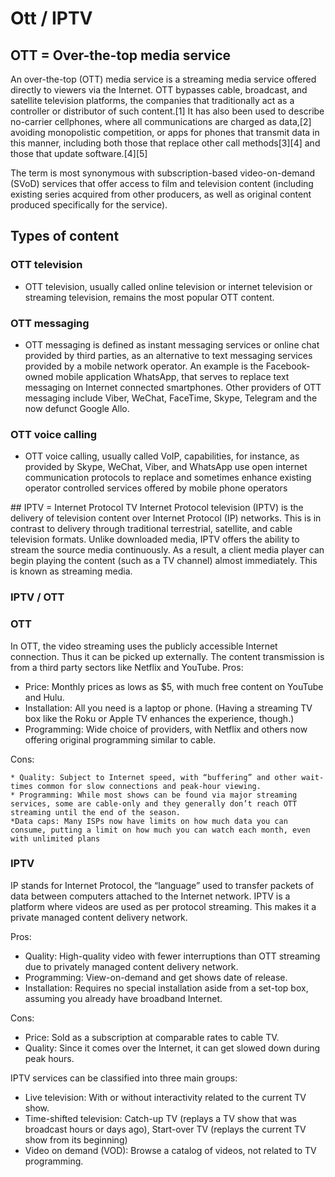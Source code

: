 # Ott / IPTV
## OTT = Over-the-top media service

An over-the-top (OTT) media service is a streaming media service offered directly to viewers via the Internet. OTT bypasses cable, broadcast, and satellite television platforms, the companies that traditionally act as a controller or distributor of such content.[1] It has also been used to describe no-carrier cellphones, where all communications are charged as data,[2] avoiding monopolistic competition, or apps for phones that transmit data in this manner, including both those that replace other call methods[3][4] and those that update software.[4][5]

The term is most synonymous with subscription-based video-on-demand (SVoD) services that offer access to film and television content (including existing series acquired from other producers, as well as original content produced specifically for the service).

## Types of content

### OTT television
- OTT television, usually called online television or internet television or streaming television, remains the most popular OTT content.
### OTT messaging

- OTT messaging is defined as instant messaging services or online chat provided by third parties, as an alternative to text messaging services provided by a mobile network operator. An example is the Facebook-owned mobile application WhatsApp, that serves to replace text messaging on Internet connected smartphones. Other providers of OTT messaging include Viber, WeChat, FaceTime, Skype, Telegram and the now defunct Google Allo.

### OTT voice calling
- OTT voice calling, usually called VoIP, capabilities, for instance, as provided by Skype, WeChat, Viber, and WhatsApp use open internet communication protocols to replace and sometimes enhance existing operator controlled services offered by mobile phone operators

## IPTV = Internet Protocol TV
Internet Protocol television (IPTV) is the delivery of television content over Internet Protocol (IP) networks. 
This is in contrast to delivery through traditional terrestrial, satellite, and cable television formats. 
Unlike downloaded media, IPTV offers the ability to stream the source media continuously. 
As a result, a client media player can begin playing the content (such as a TV channel) almost immediately. 
This is known as streaming media. 

### IPTV / OTT
### OTT
In OTT, the video streaming uses the publicly accessible Internet connection. Thus it can be picked up externally. The content transmission is from a third party sectors like Netflix and YouTube.
Pros:

   * Price: Monthly prices as lows as $5, with much free content on YouTube and Hulu.
   * Installation: All you need is a laptop or phone. (Having a streaming TV box like the Roku or Apple TV enhances the experience, though.)
   * Programming: Wide choice of providers, with Netflix and others now offering original programming similar to cable.

Cons:

    * Quality: Subject to Internet speed, with “buffering” and other wait-times common for slow connections and peak-hour viewing.
    * Programming: While most shows can be found via major streaming services, some are cable-only and they generally don’t reach OTT streaming until the end of the season.
    *Data caps: Many ISPs now have limits on how much data you can consume, putting a limit on how much you can watch each month, even with unlimited plans
### IPTV
 IP stands for Internet Protocol, the “language” used to transfer packets of data between computers attached to the Internet network. IPTV is a platform where videos are used as per protocol streaming. This makes it a private managed content delivery network.

Pros:

   * Quality: High-quality video with fewer interruptions than OTT streaming due to privately managed content delivery network.
   * Programming: View-on-demand and get shows date of release.
   * Installation: Requires no special installation aside from a set-top box, assuming you already have broadband Internet.

Cons:

   * Price: Sold as a subscription at comparable rates to cable TV.
   * Quality: Since it comes over the Internet, it can get slowed down during peak hours.

IPTV services can be classified into three main groups:

   * Live television: With or without interactivity related to the current TV show.
   * Time-shifted television: Catch-up TV (replays a TV show that was broadcast hours or days ago), Start-over TV (replays the current TV show from its beginning)
   * Video on demand (VOD): Browse a catalog of videos, not related to TV programming.



